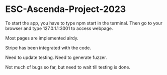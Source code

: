 # ESC-Ascenda-Project-2023
<p> To start the app, you have to type npm start in the terminal. Then go to your browser and type 127.0.1.1:3001 to access webpage.</p>
<p>Most pages are implemented alrdy.</p>
<p>Stripe has been integrated with the code.</p>
<p>Need to update testing. Need to generate fuzzer.</p>
<p>Not much of bugs so far, but need to wait till testing is done.</p>
